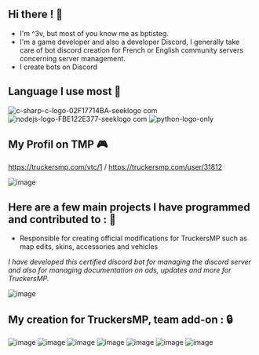 
 ## Hi there ! 👋



-  I'm ^3v, but most of you know me as bptisteg.
-  I'm a game developer and also a developer Discord, I generally take care of bot discord creation for French or English community servers concerning server management.
-  I create bots on Discord

## __Language I use most__ 🔧

![c-sharp-c-logo-02F17714BA-seeklogo com](https://github.com/3v-exe/3v-exe/assets/123122023/a4c22793-f47b-4f90-85ac-1f07a0d84bfb)
![nodejs-logo-FBE122E377-seeklogo com](https://github.com/3v-exe/3v-exe/assets/123122023/411c2477-9ee3-4785-981a-baa17cd8223d)
![python-logo-only](https://github.com/3v-exe/3v-exe/assets/123122023/88808f5d-c6da-47ca-818f-25d2d6380b2d)


## __My Profil on TMP__ 🎮

https://truckersmp.com/vtc/1 / 
https://truckersmp.com/user/31812

![image](https://github.com/3v-exe/3v-exe/assets/123122023/f2a37577-32f8-4108-beab-d2b10ab0a979)


## __Here are a few main projects I have programmed and contributed to :__ 🚨

- Responsible for creating official modifications for TruckersMP such as map edits, skins, accessories and vehicles

*I have developed this certified discord bot for managing the discord server and also for managing documentation on ads, updates and more for TruckersMP.*

![image](https://github.com/3v-exe/3v-exe/assets/123122023/7da11d2f-fd34-42f6-81e8-78b8e52c21df)



## __My creation for TruckersMP, team add-on :__ 🔒
![image](https://github.com/3v-exe/3v-exe/assets/123122023/8ba2559b-71c7-4622-877f-9199beaf50ee)
![image](https://github.com/3v-exe/3v-exe/assets/123122023/78da3b74-c58b-4b8d-aa71-199baa066b6a)
![image](https://github.com/3v-exe/3v-exe/assets/123122023/2277a025-4282-4620-8f59-04db72f2e84e)
![image](https://github.com/3v-exe/3v-exe/assets/123122023/410bff3c-9e56-40c9-9471-2ceba1d31210)
![image](https://github.com/3v-exe/3v-exe/assets/123122023/06fc0c95-c41d-4f3b-8281-f4a67798996c)
![image](https://github.com/3v-exe/3v-exe/assets/123122023/2c222c1c-eab7-45be-bc3a-1022bb262679)
![image](https://github.com/3v-exe/3v-exe/assets/123122023/dd2cf09f-121d-4a6f-abae-39c70800876e)
